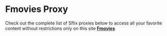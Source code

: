 # Fmovies Proxy 
Check out the complete list of Sflix proxies below to access all your favorite content without restrictions only on this site <a href="https://fmoviesproxy.github.io/"><b>Fmovies</b></a>
